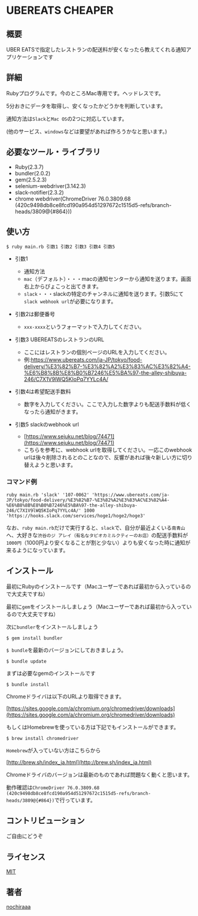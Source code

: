 UBEREATS CHEAPER
====

## 概要
UBER EATSで指定したレストランの配送料が安くなったら教えてくれる通知アプリケーションです

## 詳細
Rubyプログラムです。今のところMac専用です。ヘッドレスです。

5分おきにデータを取得し、安くなったかどうかを判断しています。

通知方法は`Slack`と`Mac OS`の2つに対応しています。

(他のサービス、`windows`などは要望があれば作ろうかなと思います。)


## 必要なツール・ライブラリ
- Ruby(2.3.7)
- bundler(2.0.2)
- gem(2.5.2.3)
- selenium-webdriver(3.142.3)
- slack-notifier(2.3.2)
- chrome webdriver(ChromeDriver 76.0.3809.68 (420c9498db8ce8fcd190a954d51297672c1515d5-refs/branch-heads/3809@{#864}))


## 使い方
`$ ruby main.rb 引数1 引数2 引数3 引数4 引数5`

- 引数1
  - 通知方法
  - `mac`（デフォルト）・・・macの通知センターから通知を送ります。画面右上からぴょこっと出てきます。
  - `slack`・・・slackの特定のチャンネルに通知を送ります。引数5にて`slack webhook url`が必要になります。

- 引数2は郵便番号
  - `xxx-xxxx`というフォーマットで入力してください。

- 引数3 UBEREATSのレストランのURL
  - ここにはレストランの個別ページのURLを入力してください。
  - 例:https://www.ubereats.com/ja-JP/tokyo/food-delivery/%E3%82%B7-%E3%82%A2%E3%83%AC%E3%82%A4-%E6%B8%8B%E8%B0%B7246%E5%BA%97-the-alley-shibuya-246/C7X1V9lWQ5KIoPq7YYLc4A/

- 引数4は希望配送手数料
  - 数字を入力してください。ここで入力した数字よりも配送手数料が低くなったら通知がきます。

- 引数5 slackのwebhook url
  - [https://www.sejuku.net/blog/74471](https://www.sejuku.net/blog/74471)
  - こちらを参考に、webhook urlを取得してください。一応このwebhook urlは後々削除されるとのことなので、反響があれば後々新しい方に切り替えようと思います。


### コマンド例

```
ruby main.rb 'slack' '107-0062' 'https://www.ubereats.com/ja-JP/tokyo/food-delivery/%E3%82%B7-%E3%82%A2%E3%83%AC%E3%82%A4-%E6%B8%8B%E8%B0%B7246%E5%BA%97-the-alley-shibuya-246/C7X1V9lWQ5KIoPq7YYLc4A/' 1000 'https://hooks.slack.com/services/hoge1/hoge2/hoge3'
```


なお、`ruby main.rb`だけで実行すると、`slack`で、自分が最近よくいる`南青山`へ、大好きな`渋谷のジ アレイ（有名なタピオカミルクティーのお店）`の配送手数料が`1000円`（1000円より安くなることが割と少ない）よりも安くなった時に通知が来るようになっています。


## インストール
最初にRubyのインストールです（Macユーザーであれば最初から入っているので大丈夫ですね）

最初に`gem`をインストールしましょう（Macユーザーであれば最初から入っているので大丈夫ですね）

次に`bundler`をインストールしましょう

`$ gem install bundler`

`$ bundle`を最新のバージョンにしておきましょう。

`$ bundle update`

まずは必要なgemのインストールです

`$ bundle install`


Chromeドライバは以下のURLより取得できます。

[https://sites.google.com/a/chromium.org/chromedriver/downloads](https://sites.google.com/a/chromium.org/chromedriver/downloads)


もしくはHomebrewを使っている方は下記でもインストールができます。

`$ brew install chromedriver`

`Homebrew`が入っていない方はこちらから

[http://brew.sh/index_ja.html](http://brew.sh/index_ja.html)


Chromeドライバのバージョンは最新のものであれば問題なく動くと思います。

動作確認は`ChromeDriver 76.0.3809.68 (420c9498db8ce8fcd190a954d51297672c1515d5-refs/branch-heads/3809@{#864})`で行っています。


## コントリビューション
ご自由にどうぞ

## ライセンス

[MIT](https://github.com/tcnksm/tool/blob/master/LICENCE)

## 著者

[nochiraaa](https://github.com/nochiraaa)
